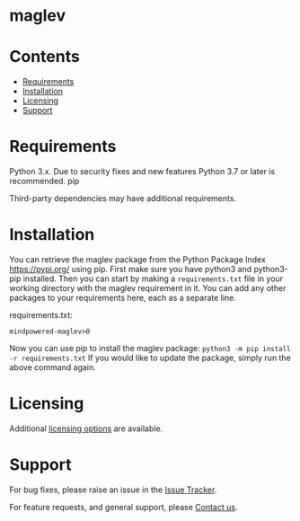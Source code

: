 
maglev
======

Contents
========

* [Requirements](#requirements)
* [Installation](#installation)
* [Licensing](#licensing)
* [Support](#support)

# Requirements
Python 3.x. Due to security fixes and new features Python 3.7 or later is recommended.
pip


Third-party dependencies may have additional requirements.

# Installation
You can retrieve the maglev package from the Python Package Index https://pypi.org/ using pip. First make sure you have python3 and python3-pip installed. Then you can start by making a `requirements.txt` file in your working directory with the maglev requirement in it. You can add any other packages to your requirements here, each as a separate line.

requirements.txt:
```
mindpowered-maglev>0
```
Now you can use pip to install the maglev package: `python3 -m pip install -r requirements.txt`
If you would like to update the package, simply run the above command again.


# Licensing
Additional [licensing options][licensing] are available.

# Support
For bug fixes, please raise an issue in the [Issue Tracker][bugs].

For feature requests, and general support, please [Contact us][contact].



[bugs]: https://github.com/mindpowered/maglev-python/issues
[contact]: https://mindpowered.dev/support.html?ref=maglev-python/
[licensing]: https://mindpowered.dev/?ref=maglev-python
